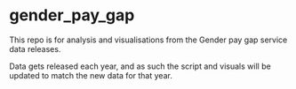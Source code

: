 # gender_pay_gap

This repo is for analysis and visualisations from the Gender pay gap service data releases.

Data gets released each year, and as such the script and visuals will be updated to match the new data for that year. 


